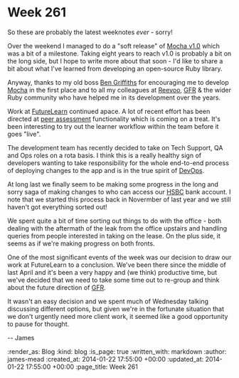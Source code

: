 Week 261
========

So these are probably the latest weeknotes *ever* - sorry!

Over the weekend I managed to do a "soft release" of [Mocha v1.0][] which was a bit of a milestone. Taking eight years to reach v1.0 is probably a bit on the long side, but I hope to write more about that soon - I'd like to share a bit about what I've learned from developing an open-source Ruby library.

Anyway, thanks to my old boss [Ben Griffiths][] for encouraging me to develop [Mocha][] in the first place and to all my colleagues at [Reevoo][], [GFR][] & the wider Ruby community who have helped me in its development over the years.

Work at [FutureLearn][] continued apace. A lot of recent effort has been directed at [peer assessment][] functionality which is coming on a treat. It's been interesting to try out the learner workflow within the team before it goes "live".

The development team has recently decided to take on Tech Support, QA and Ops roles on a rota basis. I think this is a really healthy sign of developers wanting to take responsibility for the whole end-to-end process of deploying changes to the app and is in the true spirit of [DevOps].

At long last we finally seem to be making some progress in the long and sorry saga of making changes to who can access our [HSBC][] bank account. I note that we started this process back in Novermber of last year and we still haven't got everything sorted out!

We spent quite a bit of time sorting out things to do with the office - both dealing with the aftermath of the leak from the office upstairs and handling queries from people interested in taking on the lease. On the plus side, it seems as if we're making progress on both fronts.

One of the most significant events of the week was our decision to draw our work at FutureLearn to a conclusion. We've been there since the middle of last April and it's been a very happy and (we think) productive time, but we've decided that we need to take some time out to re-group and think about the future direction of [GFR][].

It wasn't an easy decision and we spent much of Wednesday talking discussing different options, but given we're in the fortunate situation that we don't urgently need more client work, it seemed like a good opportunity to pause for thought.

-- James

[Mocha v1.0]: http://rubygems.org/gems/mocha/versions/1.0.0
[Ben Griffiths]: https://twitter.com/beng
[Mocha]: /mocha/docs/
[Reevoo]: http://www.reevoo.com/
[GFR]: /
[FutureLearn]: http://futurelearn.com
[peer assessment]: http://en.wikipedia.org/wiki/Peer_assessment
[DevOps]: http://en.wikipedia.org/wiki/DevOps
[HSBC]: https://www.business.hsbc.co.uk

:render_as: Blog
:kind: blog
:is_page: true
:written_with: markdown
:author: james-mead
:created_at: 2014-01-22 17:55:00 +00:00
:updated_at: 2014-01-22 17:55:00 +00:00
:page_title: Week 261
